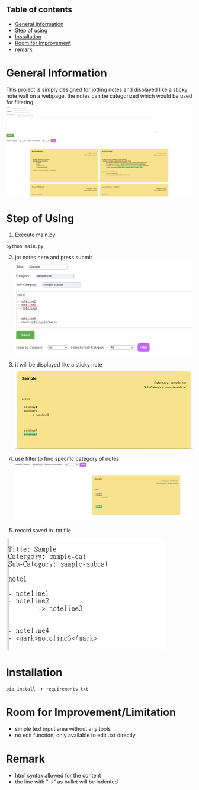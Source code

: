## Table of contents
* [General Information](#general-information)
* [Step of using](#step-of-using)
* [Installation](#installation)
* [Room for Improvement](#room-for-improvementlimitation)
* [remark](#remark)


# General Information
This project is simply designed for jotting notes and displayed like a sticky note wall on a webpage, the notes can be categorized which would be used for filtering.
![image](image/cap1.png)

# Step of Using
1. Execute main.py
```
python main.py
```
2. jot notes here and press submit
![image](image/cap5.png)

3. it will be displayed like a sticky note
![image](image/cap6.png)

4. use filter to find specific category of notes
![image](image/cap7.png)

5. record saved in .txt file

![image](image/cap8.png)


# Installation
```
pip install -r requirements.txt
```
 

# Room for Improvement/Limitation
- simple text input area without any tools
- no edit function, only available to edit .txt directly

# Remark
- html syntax allowed for the content
- the line with "->" as bullet will be indented


